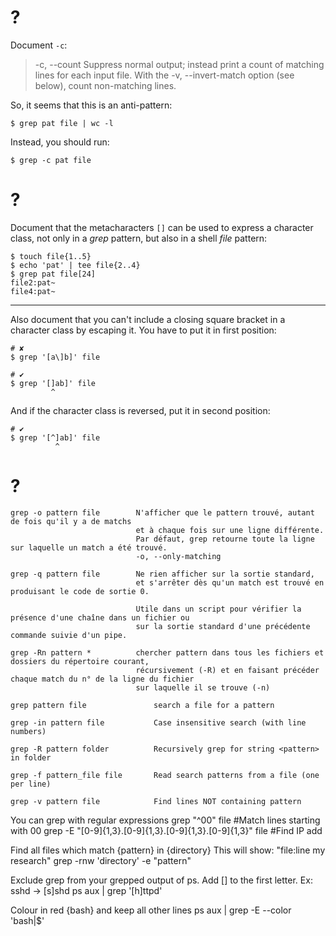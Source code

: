 # ?

Document `-c`:

> -c, --count
>        Suppress  normal output; instead print a count of matching lines
>        for each input file.  With the -v,  --invert-match  option  (see
>        below), count non-matching lines.

So, it seems that this is an anti-pattern:

    $ grep pat file | wc -l

Instead, you should run:

    $ grep -c pat file

# ?

Document that the metacharacters `[]` can  be used to express a character class,
not only in a *grep* pattern, but also in a shell *file* pattern:

    $ touch file{1..5}
    $ echo 'pat' | tee file{2..4}
    $ grep pat file[24]
    file2:pat~
    file4:pat~

---

Also document  that you can't  include a closing  square bracket in  a character
class by escaping it.
You have to put it in first position:

    # ✘
    $ grep '[a\]b]' file

    # ✔
    $ grep '[]ab]' file
             ^

And if the character class is reversed, put it in second position:

    # ✔
    $ grep '[^]ab]' file
              ^

# ?

    grep -o pattern file        N'afficher que le pattern trouvé, autant de fois qu'il y a de matchs
                                et à chaque fois sur une ligne différente.
                                Par défaut, grep retourne toute la ligne sur laquelle un match a été trouvé.
                                -o, --only-matching

    grep -q pattern file        Ne rien afficher sur la sortie standard,
                                et s'arrêter dès qu'un match est trouvé en produisant le code de sortie 0.

                                Utile dans un script pour vérifier la présence d'une chaîne dans un fichier ou
                                sur la sortie standard d'une précédente commande suivie d'un pipe.

    grep -Rn pattern *          chercher pattern dans tous les fichiers et dossiers du répertoire courant,
                                récursivement (-R) et en faisant précéder chaque match du n° de la ligne du fichier
                                sur laquelle il se trouve (-n)

    grep pattern file               search a file for a pattern

    grep -in pattern file           Case insensitive search (with line numbers)

    grep -R pattern folder          Recursively grep for string <pattern> in folder

    grep -f pattern_file file       Read search patterns from a file (one per line)

    grep -v pattern file            Find lines NOT containing pattern

You can grep with regular expressions
    grep "^00" file  #Match lines starting with 00
    grep -E "[0-9]{1,3}\.[0-9]{1,3}\.[0-9]{1,3}\.[0-9]{1,3}" file  #Find IP add

Find all files which match {pattern} in {directory}
This will show: "file:line my research"
    grep -rnw 'directory' -e "pattern"

Exclude grep from your grepped output of ps.
Add [] to the first letter. Ex: sshd -> [s]shd
    ps aux | grep '[h]ttpd'

Colour in red {bash} and keep all other lines
    ps aux | grep -E --color 'bash|$'

